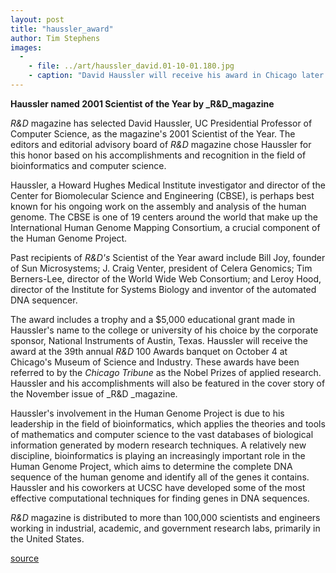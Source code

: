 ```yaml
---
layout: post
title: "haussler_award"
author: Tim Stephens
images:
  -
    - file: ../art/haussler_david.01-10-01.180.jpg
    - caption: "David Haussler will receive his award in Chicago later this month. The Chicago Tribunehas referred to the R&Dmagazine's Science of the Year honors as the Nobel Prizes of applied research. Photo: UCSC Photo Services"
---
```


**Haussler named 2001 Scientist of the Year by _R&D_magazine**

_R&D_ magazine has selected David Haussler, UC Presidential Professor of Computer Science, as the magazine's 2001 Scientist of the Year. The editors and editorial advisory board of _R&D_ magazine chose Haussler for this honor based on his accomplishments and recognition in the field of bioinformatics and computer science.

Haussler, a Howard Hughes Medical Institute investigator and director of the Center for Biomolecular Science and Engineering (CBSE), is perhaps best known for his ongoing work on the assembly and analysis of the human genome. The CBSE is one of 19 centers around the world that make up the International Human Genome Mapping Consortium, a crucial component of the Human Genome Project.   
  
Past recipients of _R&D's_ Scientist of the Year award include Bill Joy, founder of Sun Microsystems; J. Craig Venter, president of Celera Genomics; Tim Berners-Lee, director of the World Wide Web Consortium; and Leroy Hood, director of the Institute for Systems Biology and inventor of the automated DNA sequencer.  
  
The award includes a trophy and a $5,000 educational grant made in Haussler's name to the college or university of his choice by the corporate sponsor, National Instruments of Austin, Texas. Haussler will receive the award at the 39th annual _R&D_ 100 Awards banquet on October 4 at Chicago's Museum of Science and Industry. These awards have been referred to by the _Chicago Tribune_ as the Nobel Prizes of applied research. Haussler and his accomplishments will also be featured in the cover story of the November issue of _R&D _magazine.   
  
Haussler's involvement in the Human Genome Project is due to his leadership in the field of bioinformatics, which applies the theories and tools of mathematics and computer science to the vast databases of biological information generated by modern research techniques. A relatively new discipline, bioinformatics is playing an increasingly important role in the Human Genome Project, which aims to determine the complete DNA sequence of the human genome and identify all of the genes it contains. Haussler and his coworkers at UCSC have developed some of the most effective computational techniques for finding genes in DNA sequences.  
  
_R&D_ magazine is distributed to more than 100,000 scientists and engineers working in industrial, academic, and government research labs, primarily in the United States.   
  
  

[source](http://www1.ucsc.edu/currents/01-02/10-01/haussler_award.html "Permalink to haussler_award")
